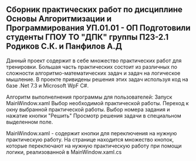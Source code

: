 Сборник практических работ по дисциплине Основы Алгоритмизации и Программирования УП.01.01 - ОП
Подготовили студенты ГПОУ ТО "ДПК" группы П23-2.1 Родиков С.К. и Панфилов А.Д
-------------
Данный проект содержит в себе множество практических работ для тренировки. Большая часть практических состоит из различных по сложности алгоритмо-математических задач и задач на логическое мышление.
В проекте привидены решения этих задач используя код на базе .Net 7.3 и Microsoft WpF C#.

Алгоритм выполнелнения программы для пользователей:
Запуск MainWindow.xaml
Выбор необходимой практической работы.
Переход к окну выбранной практической работы.
Выбор номера задания и нажатие кнопки "Решить"
Просмотр решения задачи в специальном выделенном поле.

MainWindow.xaml - содержит кнопки для переключения на нужную практическую работу. На странице находится множество кнопок, которые переключают на нужную практическую работу при помощи логики, реализованной в MainWindow.xaml.cs

